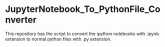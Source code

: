 # JupyterNotebook_To_PythonFile_Converter
This repository has the script to convert the ipython notebooks with .ipynb extension to normal python files with .py extension.
